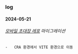 ### log

#### 2024-05-21
###### [모바일 초대장 레포](https://github.com/kr-younghoon/Mobile_Invitation_Proj) 마이그레이션
    -   CRA 환경에서 VITE 환경으로 이동
